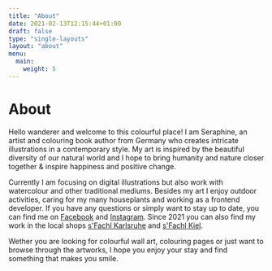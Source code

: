 ```yaml
---
title: "About"
date: 2021-02-13T12:15:44+01:00
draft: false
type: "single-layouts"
layout: "about"
menu:
  main:
    weight: 5
---
```

# About

Hello wanderer and welcome to this colourful place! I am Seraphine, an artist and colouring book author from Germany who creates intricate illustrations in a contemporary style. My art is inspired by the beautiful diversity of our natural world and I hope to bring humanity and nature closer together & inspire happiness and positive change.

Currently I am focusing on digital illustrations but also work with watercolour and other traditional mediums. Besides my art I enjoy outdoor activities, caring for my many houseplants and working as a frontend developer. If you have any questions or simply want to stay up to date, you can find me on [Facebook](https://www.facebook.com/SeraphineArts/) and [Instagram](https://www.instagram.com/seraphinearts/). Since 2021 you can also find my work in the local shops [s'Fachl Karlsruhe](https://www.fachl.at/de-at/Standorte/Deutschland/s-Fachl-Karlsruhe) and [s'Fachl Kiel](https://www.fachl.at/de-at/Standorte/Deutschland/s-Fachl-Kiel).

Wether you are looking for colourful wall art, colouring pages or just want to browse through the artworks, I hope you enjoy your stay and find something that makes you smile.
